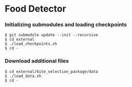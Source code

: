 # Food Detector

### Initializing submodules and loading checkpoints
```
$ git submodule update --init --recursive
$ cd external
$ ./load_checkpoints.sh
$ cd -
```

### Download additional files
```
$ cd external/bite_selection_package/data
$ ./load_data.sh
$ cd -
```

